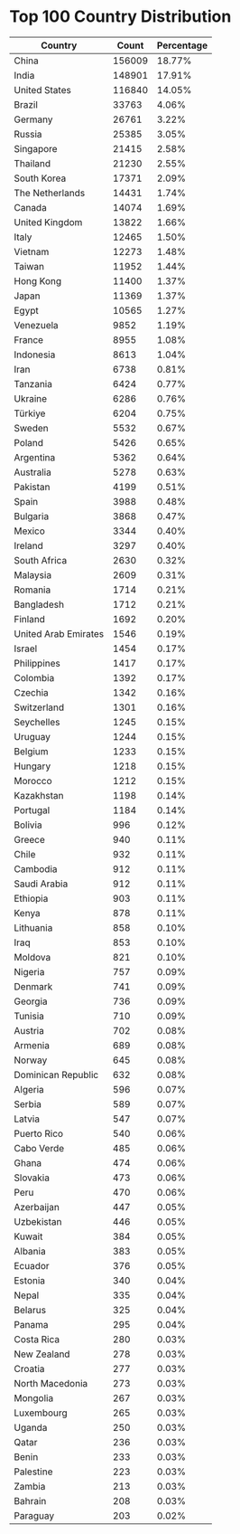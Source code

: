 # Top 100 Country Distribution
| Country | Count | Percentage |
|----|----|----|
| China | 156009 | 18.77% |
| India | 148901 | 17.91% |
| United States | 116840 | 14.05% |
| Brazil | 33763 | 4.06% |
| Germany | 26761 | 3.22% |
| Russia | 25385 | 3.05% |
| Singapore | 21415 | 2.58% |
| Thailand | 21230 | 2.55% |
| South Korea | 17371 | 2.09% |
| The Netherlands | 14431 | 1.74% |
| Canada | 14074 | 1.69% |
| United Kingdom | 13822 | 1.66% |
| Italy | 12465 | 1.50% |
| Vietnam | 12273 | 1.48% |
| Taiwan | 11952 | 1.44% |
| Hong Kong | 11400 | 1.37% |
| Japan | 11369 | 1.37% |
| Egypt | 10565 | 1.27% |
| Venezuela | 9852 | 1.19% |
| France | 8955 | 1.08% |
| Indonesia | 8613 | 1.04% |
| Iran | 6738 | 0.81% |
| Tanzania | 6424 | 0.77% |
| Ukraine | 6286 | 0.76% |
| Türkiye | 6204 | 0.75% |
| Sweden | 5532 | 0.67% |
| Poland | 5426 | 0.65% |
| Argentina | 5362 | 0.64% |
| Australia | 5278 | 0.63% |
| Pakistan | 4199 | 0.51% |
| Spain | 3988 | 0.48% |
| Bulgaria | 3868 | 0.47% |
| Mexico | 3344 | 0.40% |
| Ireland | 3297 | 0.40% |
| South Africa | 2630 | 0.32% |
| Malaysia | 2609 | 0.31% |
| Romania | 1714 | 0.21% |
| Bangladesh | 1712 | 0.21% |
| Finland | 1692 | 0.20% |
| United Arab Emirates | 1546 | 0.19% |
| Israel | 1454 | 0.17% |
| Philippines | 1417 | 0.17% |
| Colombia | 1392 | 0.17% |
| Czechia | 1342 | 0.16% |
| Switzerland | 1301 | 0.16% |
| Seychelles | 1245 | 0.15% |
| Uruguay | 1244 | 0.15% |
| Belgium | 1233 | 0.15% |
| Hungary | 1218 | 0.15% |
| Morocco | 1212 | 0.15% |
| Kazakhstan | 1198 | 0.14% |
| Portugal | 1184 | 0.14% |
| Bolivia | 996 | 0.12% |
| Greece | 940 | 0.11% |
| Chile | 932 | 0.11% |
| Cambodia | 912 | 0.11% |
| Saudi Arabia | 912 | 0.11% |
| Ethiopia | 903 | 0.11% |
| Kenya | 878 | 0.11% |
| Lithuania | 858 | 0.10% |
| Iraq | 853 | 0.10% |
| Moldova | 821 | 0.10% |
| Nigeria | 757 | 0.09% |
| Denmark | 741 | 0.09% |
| Georgia | 736 | 0.09% |
| Tunisia | 710 | 0.09% |
| Austria | 702 | 0.08% |
| Armenia | 689 | 0.08% |
| Norway | 645 | 0.08% |
| Dominican Republic | 632 | 0.08% |
| Algeria | 596 | 0.07% |
| Serbia | 589 | 0.07% |
| Latvia | 547 | 0.07% |
| Puerto Rico | 540 | 0.06% |
| Cabo Verde | 485 | 0.06% |
| Ghana | 474 | 0.06% |
| Slovakia | 473 | 0.06% |
| Peru | 470 | 0.06% |
| Azerbaijan | 447 | 0.05% |
| Uzbekistan | 446 | 0.05% |
| Kuwait | 384 | 0.05% |
| Albania | 383 | 0.05% |
| Ecuador | 376 | 0.05% |
| Estonia | 340 | 0.04% |
| Nepal | 335 | 0.04% |
| Belarus | 325 | 0.04% |
| Panama | 295 | 0.04% |
| Costa Rica | 280 | 0.03% |
| New Zealand | 278 | 0.03% |
| Croatia | 277 | 0.03% |
| North Macedonia | 273 | 0.03% |
| Mongolia | 267 | 0.03% |
| Luxembourg | 265 | 0.03% |
| Uganda | 250 | 0.03% |
| Qatar | 236 | 0.03% |
| Benin | 233 | 0.03% |
| Palestine | 223 | 0.03% |
| Zambia | 213 | 0.03% |
| Bahrain | 208 | 0.03% |
| Paraguay | 203 | 0.02% |
